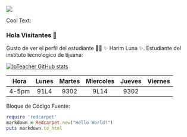 ![](https://images.cooltext.com/5643145.png)

<a href="http://cooltext.com" target="_top"><img src="https://cooltext.com/images/ct_pixel.gif" width="80" height="15" alt="Cool Text: Logo and Graphics Generator" border="0" /></a>


### Hola Visitantes 👋


Gusto de ver el perfil del estudiante 👨‍🏫 ✨ Harim Luna ✨.
Estudiante del instituto tecnologico de tijuana:




[![IoTeacher GitHub stats](https://github-readme-stats.vercel.app/api?username=Harim111611)](https://github.com/ioteacher/github-readme-stats)


| **Hora** | **Lunes**   | **Martes**   | **Miercoles** | **Jueves**   | **Viernes** |
|:--------:|:-----------:|:------------:|:-------------:|:------------:|:-----------:|
| 4-5pm    | 91L4        | 9302         | 9L14          | 9302         |             |

Bloque de Código Fuente:


```ruby
require 'redcarpet'
markdown = Redcarpet.new("Hello World!")
puts markdown.to_html
```

